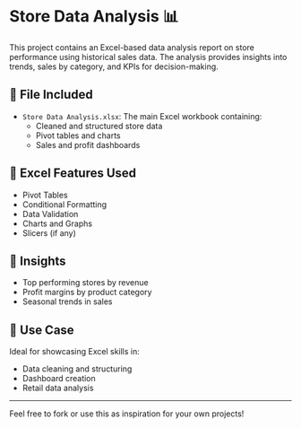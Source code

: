 # Store Data Analysis 📊

This project contains an Excel-based data analysis report on store performance using historical sales data. The analysis provides insights into trends, sales by category, and KPIs for decision-making.

## 📁 File Included

- `Store Data Analysis.xlsx`: The main Excel workbook containing:
  - Cleaned and structured store data
  - Pivot tables and charts
  - Sales and profit dashboards

## 🔧 Excel Features Used

- Pivot Tables
- Conditional Formatting
- Data Validation
- Charts and Graphs
- Slicers (if any)

## 🧠 Insights

- Top performing stores by revenue
- Profit margins by product category
- Seasonal trends in sales

## 📌 Use Case

Ideal for showcasing Excel skills in:
- Data cleaning and structuring
- Dashboard creation
- Retail data analysis

---

Feel free to fork or use this as inspiration for your own projects!
